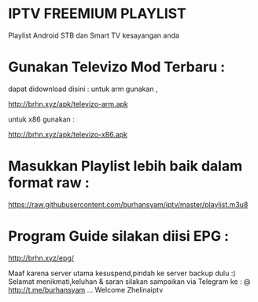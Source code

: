 # IPTV FREEMIUM PLAYLIST
Playlist Android STB dan Smart TV kesayangan anda 

# Gunakan Televizo Mod Terbaru : 
dapat didownload disini :
untuk arm gunakan ,

http://brhn.xyz/apk/televizo-arm.apk

untuk x86 gunakan :

http://brhn.xyz/apk/televizo-x86.apk

# Masukkan Playlist lebih baik dalam format raw : 
https://raw.githubusercontent.com/burhansyam/iptv/master/playlist.m3u8

# Program Guide silakan diisi EPG :

http://brhn.xyz/epg/

Maaf karena server utama kesuspend,pindah ke server backup dulu :)
Selamat menikmati,keluhan & saran silakan sampaikan via Telegram ke : @ http://t.me/burhansyam
...  Welcome Zhelinaiptv

